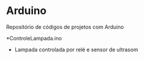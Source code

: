 Arduino
=======

Repositório de códigos de projetos com Arduino

*ControleLampada.ino  
  - Lampada controlada por relé e sensor de ultrasom
